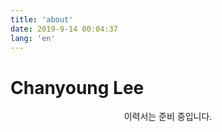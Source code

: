 ```yaml
---
title: 'about'
date: 2019-9-14 00:04:37
lang: 'en'
---
```


# Chanyoung Lee

<div align="center">

이력서는 준비 중입니다.

</div>

